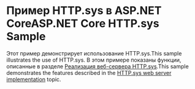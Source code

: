 # <a name="aspnet-core-httpsys-sample"></a><span data-ttu-id="1473f-101">Пример HTTP.sys в ASP.NET Core</span><span class="sxs-lookup"><span data-stu-id="1473f-101">ASP.NET Core HTTP.sys Sample</span></span>

<span data-ttu-id="1473f-102">Этот пример демонстрирует использование HTTP.sys.</span><span class="sxs-lookup"><span data-stu-id="1473f-102">This sample illustrates the use of HTTP.sys.</span></span> <span data-ttu-id="1473f-103">В этом примере показаны функции, описанные в разделе [Реализация веб-сервера HTTP.sys](https://docs.microsoft.com/aspnet/core/fundamentals/servers/httpsys).</span><span class="sxs-lookup"><span data-stu-id="1473f-103">This sample demonstrates the features described in the [HTTP.sys web server implementation](https://docs.microsoft.com/aspnet/core/fundamentals/servers/httpsys) topic.</span></span>
